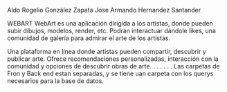 Aldo Rogelio Gonzàlez Zapata 
Jose Armando Hernandez Santander

WEBART
WebArt es una aplicación dirigida a los artistas, donde pueden subir dibujos, modelos, render, etc. Podrán interactuar dándole likes, una comunidad de galería para admirar el arte de los artistas. 

Una plataforma en línea donde artistas pueden compartir, descubrir y publicar arte. Ofrece recomendaciones personalizadas, interacción con la comunidad y opciones de descubrir obras de arte.
.
.
.
.
.
.
Las carpetas de Fron y Back end estan separadas, y se tiene uan carpeta con los querys necesarios para la base de datos.

